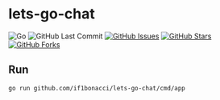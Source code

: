 # lets-go-chat

![Go](https://img.shields.io/badge/Go-1.20-blue.svg?logo=go&longCache=true&logoColor=white&style=flat-square&colorA=4c566a&colorB=5e81ac)
![GitHub Last Commit](https://img.shields.io/github/if1bonacci/lets-go-chat.svg?style=flat-square&colorA=4c566a&colorB=a3be8c)
[![GitHub Issues](https://img.shields.io/github/issues/if1bonacci/lets-go-chat.svg?style=flat-square&colorA=4c566a&colorB=ebcb8b)](https://github.com/if1bonacci/lets-go-chat/issues)
[![GitHub Stars](https://img.shields.io/github/stars/if1bonacci/lets-go-chat.svg?style=flat-square&colorB=ebcb8b&colorA=4c566a)](https://github.com/if1bonacci/lets-go-chat/stargazers)
[![GitHub Forks](https://img.shields.io/github/forks/if1bonacci/lets-go-chat.svg?style=flat-square&colorA=4c566a&colorB=ebcb8b)](https://github.com/if1bonacci/lets-go-chat/network)

## Run

```
go run github.com/if1bonacci/lets-go-chat/cmd/app
```